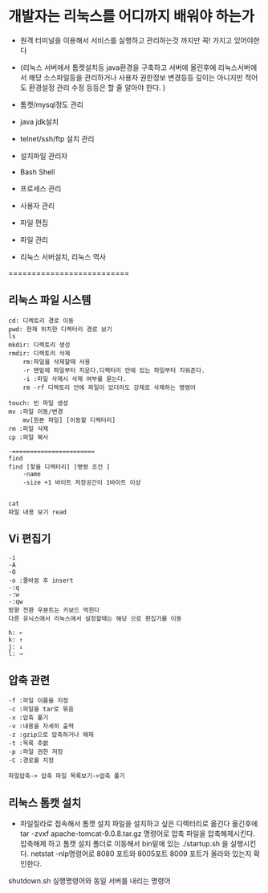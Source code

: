 # 개발자는 리눅스를 어디까지 배워야 하는가

- 원격 터미널을 이용해서 서비스를 실행하고 관리하는것 까지만 꼭! 가지고 있어야한다
* (리눅스 서버에서 톰켓설치등 java환경을 구축하고 서버에 올린후에 리눅스서버에서 해당 소스파일등을 관리하거나 사용자 권한정보 변경등등 깊이는 아니지만 적어도 환경설정 관리 수정 등등은 할 줄 알아야 한다.
)

- 톰켓/mysql정도 관리

- java jdk설치

- telnet/ssh/ftp 설치 관리

- 설치파일 관리자

- Bash Shell
 
- 프로세스 관리 

- 사용자 관리

- 파일 편집

- 파일 관리

- 리눅스 서버설치, 리눅스 역사


==========================

## 리눅스 파일 시스템
    cd: 디렉토리 경로 이동
    pwd: 현재 위치한 디렉터리 경로 보기
    ls
    mkdir: 디렉토리 생성
    rmdir: 디렉토리 삭제 
        rm:파일을 삭제할때 사용
        -r 맨밑에 파일부터 지운다.디렉터리 안에 있는 파일부터 지워준다.
        -i :파일 삭제시 삭제 여부를 묻는다.
        rm -rf 디렉토리 안에 파일이 있더라도 강제로 삭제하는 명령어

    touch: 빈 파일 생성
    mv :파일 이동/변경 
        mv[원본 파일] [이동할 디렉터리]
    rm :파일 삭제
    cp :파일 복사

    -=======================
    find
    find [찾을 디렉터리] [명령 조건 ]
        -name
        -size +1 바이트 저장공간이 1바이트 이상
         

    cat
    파일 내용 보기 read



## Vi 편집기
    -i
    -A
    -O
    -o :줄바꿈 후 insert
    -:q
    -:w
    -:qw
    방향 전환 우분트는 키보드 먹힌다
    다른 유닉스에서 리눅스에서 설정할때는 해당 으로 편집기를 이동
     
    h: ←
    k: ↑
    j: ↓
    l: →
    



## 압축 관련 
    -f :파일 이름을 지정
    -c :파일을 tar로 묶음
    -x :압축 풀기
    -v :내용을 자세히 출력
    -z :gzip으로 압축하거나 해제
    -t :목록 추렭
    -p :파일 권한 저장
    -C :경로를 지정

    파일압축-> 압축 파일 목록보기->압축 풀기


## 리눅스 톰캣 설치

- 파일질라로 접속해서  톰캣 설치 파일을 설치하고 싶은 디렉터리로
옮긴다 옮긴후에 	
tar -zvxf apache-tomcat-9.0.8.tar.gz
명령어로 압축 파일을 압축해제시킨다.
압축해제 하고
톰캣 설치 폴더로 이동해서 bin밑에 있는 ./startup.sh 을 실행시킨다.
netstat -nlp명령어로 8080 포트와 8005포트 8009 포트가 올라와 있는지 확인한다.

shutdown.sh 실행명령어와 동일 서버를 내리는 명령어




